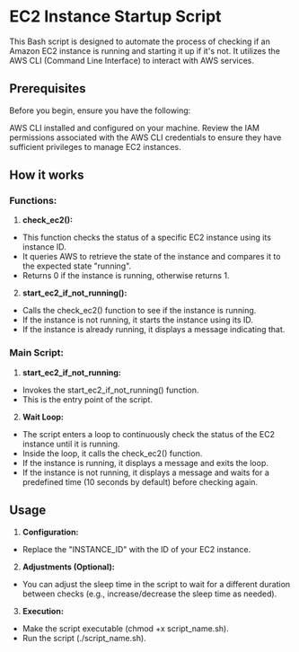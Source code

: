 # EC2 Instance Startup Script

This Bash script is designed to automate the process of checking if an Amazon EC2 instance is running and starting it up if it's not. It utilizes the AWS CLI (Command Line Interface) to interact with AWS services.

## **Prerequisites**

Before you begin, ensure you have the following:

AWS CLI installed and configured on your machine.
Review the IAM permissions associated with the AWS CLI credentials to ensure they have sufficient privileges to manage EC2 instances.

## **How it works**

### **Functions:**

1. **check_ec2():**
  - This function checks the status of a specific EC2 instance using its instance ID.
  - It queries AWS to retrieve the state of the instance and compares it to the expected state "running".
  - Returns 0 if the instance is running, otherwise returns 1.

2. **start_ec2_if_not_running():**
  - Calls the check_ec2() function to see if the instance is running.
  - If the instance is not running, it starts the instance using its ID.
  - If the instance is already running, it displays a message indicating that.

### **Main Script:**

1. **start_ec2_if_not_running:**
  - Invokes the start_ec2_if_not_running() function.
  - This is the entry point of the script.

2. **Wait Loop:**
  - The script enters a loop to continuously check the status of the EC2 instance until it is running.
  - Inside the loop, it calls the check_ec2() function.
  - If the instance is running, it displays a message and exits the loop.
  - If the instance is not running, it displays a message and waits for a predefined time (10 seconds by default) before checking again.

## **Usage**

1. **Configuration:**
  - Replace the "INSTANCE_ID" with the ID of your EC2 instance.
    
2. **Adjustments (Optional):**
  - You can adjust the sleep time in the script to wait for a different duration between checks (e.g., increase/decrease the sleep time as needed).

3. **Execution:**
  - Make the script executable (chmod +x script_name.sh).
  - Run the script (./script_name.sh).
